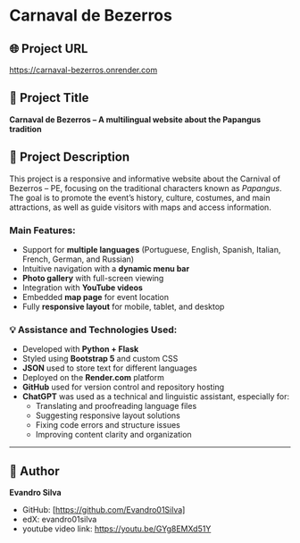 # Carnaval de Bezerros

## 🌐 Project URL
https://carnaval-bezerros.onrender.com

## 🎯 Project Title
**Carnaval de Bezerros – A multilingual website about the Papangus tradition**

## 📄 Project Description
This project is a responsive and informative website about the Carnival of Bezerros – PE, focusing on the traditional characters known as *Papangus*. The goal is to promote the event’s history, culture, costumes, and main attractions, as well as guide visitors with maps and access information.

### Main Features:
- Support for **multiple languages** (Portuguese, English, Spanish, Italian, French, German, and Russian)
- Intuitive navigation with a **dynamic menu bar**
- **Photo gallery** with full-screen viewing
- Integration with **YouTube videos**
- Embedded **map page** for event location
- Fully **responsive layout** for mobile, tablet, and desktop

### 💡 Assistance and Technologies Used:
- Developed with **Python + Flask**
- Styled using **Bootstrap 5** and custom CSS
- **JSON** used to store text for different languages
- Deployed on the **Render.com** platform
- **GitHub** used for version control and repository hosting
- **ChatGPT** was used as a technical and linguistic assistant, especially for:
  - Translating and proofreading language files
  - Suggesting responsive layout solutions
  - Fixing code errors and structure issues
  - Improving content clarity and organization

---

## 🙋 Author

**Evandro Silva**

- GitHub: [https://github.com/Evandro01Silva]
- edX: evandro01silva
- youtube video link: https://youtu.be/GYg8EMXd51Y
